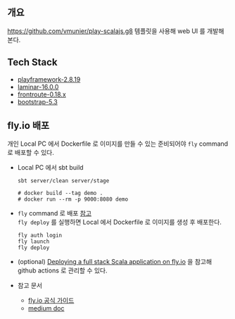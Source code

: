 ## 개요
https://github.com/vmunier/play-scalajs.g8 템플릿을 사용해 web UI 를 개발해 본다.

## Tech Stack
* [playframework-2.8.19](https://www.playframework.com/)
* [laminar-16.0.0](https://laminar.dev/)
* [frontroute-0.18.x](https://frontroute.dev/)
* [bootstrap-5.3](https://getbootstrap.com/)

## fly.io 배포
개인 Local PC 에서 Dockerfile 로 이미지를 만들 수 있는 준비되어야 `fly` command 로 배포할 수 있다.
* Local PC 에서 sbt build
  ```shell
  sbt server/clean server/stage
  
  # docker build --tag demo .
  # docker run --rm -p 9000:8080 demo
  ```
* `fly` command 로 배포 [참고](https://github.com/windbird123/dash-admin#flyio-%EB%B0%B0%ED%8F%AC)  
  `fly deploy` 를 실행하면 Local 에서 Dockerfile 로 이미지를 생성 후 배포한다.
  ```shell
  fly auth login
  fly launch
  fly deploy
  ```

* (optional) [Deploying a full stack Scala application on fly.io](https://medium.com/itnext/deploying-a-full-stack-scala-application-on-fly-io-f80ca9de9b13) 을 참고해 github actions 로 관리할 수 있다.
  
* 참고 문서
  * [fly.io 공식 가이드](https://fly.io/docs/languages-and-frameworks/dockerfile/)
  * [medium doc](https://medium.com/itnext/deploying-a-full-stack-scala-application-on-fly-io-f80ca9de9b13)
